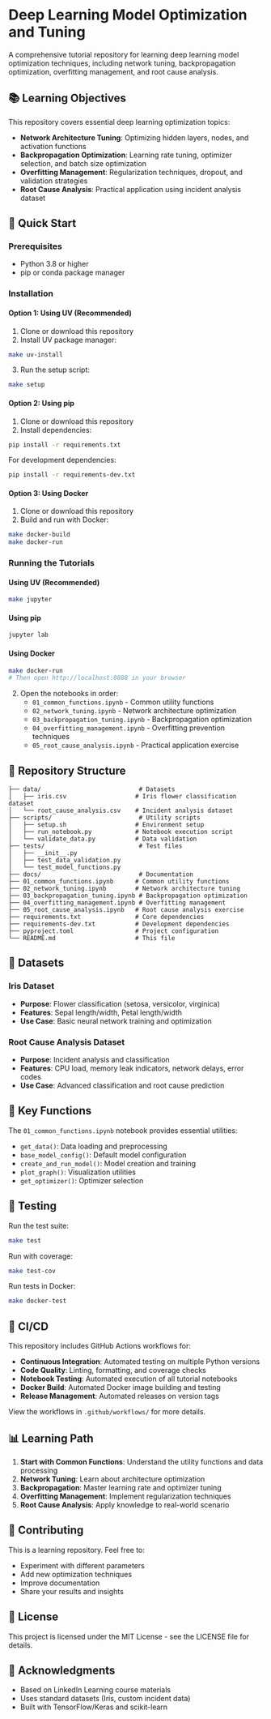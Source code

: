 # Deep Learning Model Optimization and Tuning

A comprehensive tutorial repository for learning deep learning model optimization techniques, including network tuning, backpropagation optimization, overfitting management, and root cause analysis.

## 📚 Learning Objectives

This repository covers essential deep learning optimization topics:

- **Network Architecture Tuning**: Optimizing hidden layers, nodes, and activation functions
- **Backpropagation Optimization**: Learning rate tuning, optimizer selection, and batch size optimization
- **Overfitting Management**: Regularization techniques, dropout, and validation strategies
- **Root Cause Analysis**: Practical application using incident analysis dataset

## 🚀 Quick Start

### Prerequisites

- Python 3.8 or higher
- pip or conda package manager

### Installation

#### Option 1: Using UV (Recommended)
1. Clone or download this repository
2. Install UV package manager:
```bash
make uv-install
```
3. Run the setup script:
```bash
make setup
```

#### Option 2: Using pip
1. Clone or download this repository
2. Install dependencies:
```bash
pip install -r requirements.txt
```

For development dependencies:
```bash
pip install -r requirements-dev.txt
```

#### Option 3: Using Docker
1. Clone or download this repository
2. Build and run with Docker:
```bash
make docker-build
make docker-run
```

### Running the Tutorials

#### Using UV (Recommended)
```bash
make jupyter
```

#### Using pip
```bash
jupyter lab
```

#### Using Docker
```bash
make docker-run
# Then open http://localhost:8888 in your browser
```

2. Open the notebooks in order:
   - `01_common_functions.ipynb` - Common utility functions
   - `02_network_tuning.ipynb` - Network architecture optimization
   - `03_backpropagation_tuning.ipynb` - Backpropagation optimization
   - `04_overfitting_management.ipynb` - Overfitting prevention techniques
   - `05_root_cause_analysis.ipynb` - Practical application exercise

## 📁 Repository Structure

```
├── data/                           # Datasets
│   ├── iris.csv                   # Iris flower classification dataset
│   └── root_cause_analysis.csv    # Incident analysis dataset
├── scripts/                        # Utility scripts
│   ├── setup.sh                   # Environment setup
│   ├── run_notebook.py            # Notebook execution script
│   └── validate_data.py           # Data validation
├── tests/                          # Test files
│   ├── __init__.py
│   ├── test_data_validation.py
│   └── test_model_functions.py
├── docs/                           # Documentation
├── 01_common_functions.ipynb      # Common utility functions
├── 02_network_tuning.ipynb        # Network architecture tuning
├── 03_backpropagation_tuning.ipynb # Backpropagation optimization
├── 04_overfitting_management.ipynb # Overfitting management
├── 05_root_cause_analysis.ipynb   # Root cause analysis exercise
├── requirements.txt               # Core dependencies
├── requirements-dev.txt           # Development dependencies
├── pyproject.toml                 # Project configuration
└── README.md                      # This file
```

## 🧪 Datasets

### Iris Dataset
- **Purpose**: Flower classification (setosa, versicolor, virginica)
- **Features**: Sepal length/width, Petal length/width
- **Use Case**: Basic neural network training and optimization

### Root Cause Analysis Dataset
- **Purpose**: Incident analysis and classification
- **Features**: CPU load, memory leak indicators, network delays, error codes
- **Use Case**: Advanced classification and root cause prediction

## 🔧 Key Functions

The `01_common_functions.ipynb` notebook provides essential utilities:

- `get_data()`: Data loading and preprocessing
- `base_model_config()`: Default model configuration
- `create_and_run_model()`: Model creation and training
- `plot_graph()`: Visualization utilities
- `get_optimizer()`: Optimizer selection

## 🧪 Testing

Run the test suite:

```bash
make test
```

Run with coverage:

```bash
make test-cov
```

Run tests in Docker:

```bash
make docker-test
```

## 🚀 CI/CD

This repository includes GitHub Actions workflows for:

- **Continuous Integration**: Automated testing on multiple Python versions
- **Code Quality**: Linting, formatting, and coverage checks
- **Notebook Testing**: Automated execution of all tutorial notebooks
- **Docker Build**: Automated Docker image building and testing
- **Release Management**: Automated releases on version tags

View the workflows in `.github/workflows/` for more details.

## 📊 Learning Path

1. **Start with Common Functions**: Understand the utility functions and data processing
2. **Network Tuning**: Learn about architecture optimization
3. **Backpropagation**: Master learning rate and optimizer tuning
4. **Overfitting Management**: Implement regularization techniques
5. **Root Cause Analysis**: Apply knowledge to real-world scenario

## 🤝 Contributing

This is a learning repository. Feel free to:
- Experiment with different parameters
- Add new optimization techniques
- Improve documentation
- Share your results and insights

## 📄 License

This project is licensed under the MIT License - see the LICENSE file for details.

## 🙏 Acknowledgments

- Based on LinkedIn Learning course materials
- Uses standard datasets (Iris, custom incident data)
- Built with TensorFlow/Keras and scikit-learn
